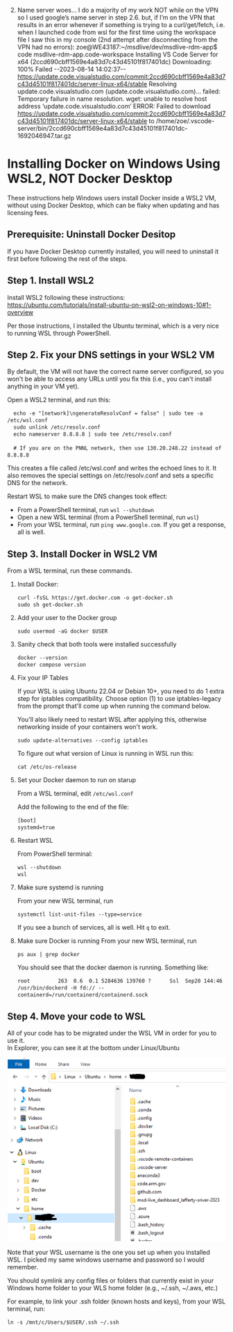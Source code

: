 
2.	Name server woes… I do a majority of my work NOT while on the VPN so I used google’s name server in step 2.6. but, if I’m on the VPN that results in an error whenever if something is trying to a curl/get/fetch, i.e. when I launched code from wsl for the first time using the workspace file I saw this in my console (2nd attempt after disconnecting from the VPN had no errors):
zoe@WE43187:~/msdlive/dev/msdlive-rdm-app$ code msdlive-rdm-app.code-workspace
Installing VS Code Server for x64 (2ccd690cbff1569e4a83d7c43d45101f817401dc)
Downloading: 100%
Failed
--2023-08-14 14:02:37--  https://update.code.visualstudio.com/commit:2ccd690cbff1569e4a83d7c43d45101f817401dc/server-linux-x64/stable
Resolving update.code.visualstudio.com (update.code.visualstudio.com)... failed: Temporary failure in name resolution.
wget: unable to resolve host address ‘update.code.visualstudio.com’
ERROR: Failed to download https://update.code.visualstudio.com/commit:2ccd690cbff1569e4a83d7c43d45101f817401dc/server-linux-x64/stable to /home/zoe/.vscode-server/bin/2ccd690cbff1569e4a83d7c43d45101f817401dc-1692046947.tar.gz


# Installing Docker on Windows Using WSL2, NOT Docker Desktop
These instructions help Windows users install Docker inside a WSL2 VM, without using 
Docker Desktop, which can be flaky when updating and has licensing fees.

## Prerequisite:  Uninstall Docker Desitop
If you have Docker Desktop currently installed, you will need to uninstall it first before
following the rest of the steps.

## Step 1.  Install WSL2
Install WSL2 following these instructions:  https://ubuntu.com/tutorials/install-ubuntu-on-wsl2-on-windows-10#1-overview

Per those instructions, I installed the Ubuntu terminal, which is a very nice to running
WSL through PowerShell.

## Step 2.  Fix your DNS settings in your WSL2 VM
By default, the VM will not have the correct name server configured, so you won't be able
to access any URLs until you fix this (i.e., you can't install anything in your VM yet).

Open a WSL2 terminal, and run this:

```
  echo -e "[network]\ngenerateResolvConf = false" | sudo tee -a /etc/wsl.conf
  sudo unlink /etc/resolv.conf
  echo nameserver 8.8.8.8 | sudo tee /etc/resolv.conf

  # If you are on the PNNL network, then use 130.20.248.22 instead of 8.8.8.8
```

This creates a file called /etc/wsl.conf and writes the echoed lines to it. It also removes the special settings
 on /etc/resolv.conf and sets a specific DNS for the network.

Restart WSL to make sure the DNS changes took effect:
* From a PowerShell terminal, run `wsl --shutdown`
* Open a new WSL terminal (from a PowerShell terminal, run `wsl`)
* From your WSL terminal, run `ping www.google.com`.  If you get a response, all is well.


## Step 3.  Install Docker in WSL2 VM
From a WSL terminal, run these commands.

1. Install Docker:
    ```
    curl -fsSL https://get.docker.com -o get-docker.sh
    sudo sh get-docker.sh
    ```

2. Add your user to the Docker group
    ```
    sudo usermod -aG docker $USER
    ```

3. Sanity check that both tools were installed successfully
    ```
    docker --version
    docker compose version
    ```

4. Fix your IP Tables

    If your WSL is using Ubuntu 22.04 or Debian 10+, you need to do 1 extra step for iptables
compatibility.  Choose option (1) to use iptables-legacy from
the prompt that'll come up when running the command below.

    You'll also likely need to restart WSL after applying
this, otherwise networking inside of your containers won't work.
    ```
    sudo update-alternatives --config iptables
    ```

    To figure out what version of Linux is running in WSL run this:
    ```
    cat /etc/os-release
    ```

5. Set your Docker daemon to run on starup

    From a WSL terminal, edit `/etc/wsl.conf`

    Add the following to the end of the file:
    ```
    [boot]
    systemd=true
    ```
6. Restart WSL

    From PowerShell terminal:
    ```
    wsl --shutdown
    wsl
    ```

7. Make sure systemd is running

    From your new WSL terminal, run
    ```
    systemctl list-unit-files --type=service
    ```

    If you see a bunch of services, all is well.  Hit `q` to exit.

8. Make sure Docker is running
    From your new WSL terminal, run
    ```
    ps aux | grep docker
    ```

    You should see that the docker daemon is running.  Something like:
    ``` 
    root         263  0.6  0.1 5284636 139760 ?      Ssl  Sep20 144:46 /usr/bin/dockerd -H fd:// --containerd=/run/containerd/containerd.sock
    ```

## Step 4. Move your code to WSL
All of your code has to be migrated under the WSL VM in order for you to use it.  
In Explorer, you can see it at the bottom under Linux/Ubuntu

![Image](./windows-explorer-wsl.png)

Note that your WSL username is the one you set up when you installed WSL.  I picked my 
same windows username and password so I would remember.

You should symlink any config files or folders that currently exist in your Windows home folder
to your WLS home folder (e.g., ~/.ssh, ~/.aws, etc.) 

For example, to link your .ssh folder (known hosts and keys), from your WSL terminal, run:
```
ln -s /mnt/c/Users/$USER/.ssh ~/.ssh
```
